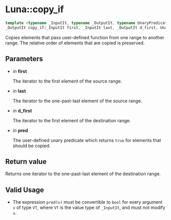 # Luna::copy_if

```c++
template <typename _InputIt, typename _OutputIt, typename UnaryPredicate>
_OutputIt copy_if(_InputIt first, _InputIt last, _OutputIt d_first, UnaryPredicate pred)
```

Copies elements that pass user-defined function from one range to another range. The relative order of elements that are copied is preserved. 



## Parameters
* *in* **first**

    The iterator to the first element of the source range. 

* *in* **last**

    The iterator to the one-past-last element of the source range. 

* *in* **d_first**

    The iterator to the first element of the destination range. 

* *in* **pred**

    The user-defined unary predicate which returns `​true` for elements that should be copied. 

## Return value
Returns one iterator to the one-past-last element of the destination range. 

## Valid Usage
* The expression `pred(v)` must be convertible to `bool` for every argument `v` of type `VT`, where `VT` is the value type of `_InputIt`, and must not modify `v`. 

